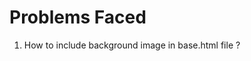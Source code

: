 # Problems Faced
1. How to include background image in base.html file ? 
  <header id="fh5co-header" class="fh5co-cover" role="banner" style="background-image:url('{% static "images/image-image.jpg" %}');" data-stellar-background-ratio="0.5">
